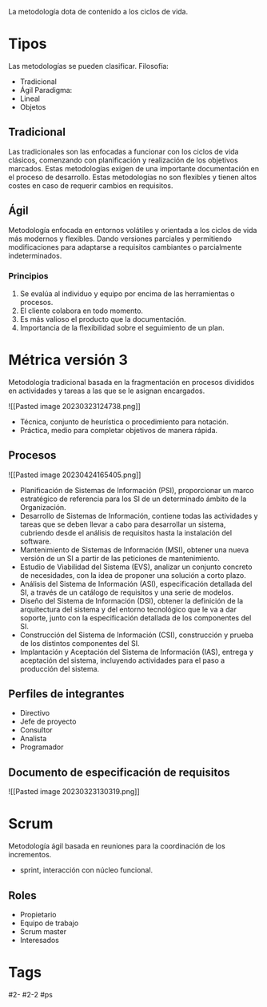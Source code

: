 La metodología dota de contenido a los ciclos de vida.
# Tipos
Las metodologías se pueden clasificar.
Filosofía:
- Tradicional
- Ágil
Paradigma:
- Lineal
- Objetos
## Tradicional
Las tradicionales son las enfocadas a funcionar con los ciclos de vida clásicos, comenzando con planificación y realización de los objetivos marcados. Estas metodologías exigen de una importante documentación en el proceso de desarrollo.
Estas metodologías no son flexibles y tienen altos costes en caso de requerir cambios en requisitos.
## Ágil
Metodología enfocada en entornos volátiles y orientada a los ciclos de vida más modernos y flexibles. Dando versiones parciales y permitiendo modificaciones para adaptarse a requisitos cambiantes o parcialmente indeterminados.
### Principios
1. Se evalúa al individuo y equipo por encima de las herramientas o procesos.
2. El cliente colabora en todo momento.
3. Es más valioso el producto que la documentación.
4. Importancia de la flexibilidad sobre el seguimiento de un plan.
# Métrica versión 3
Metodología tradicional basada en la fragmentación en procesos divididos en actividades y tareas a las que se le asignan encargados.

![[Pasted image 20230323124738.png]]
- Técnica, conjunto de heurística o procedimiento para notación.
- Práctica, medio para completar objetivos de manera rápida.
## Procesos

![[Pasted image 20230424165405.png]]

- Planificación de Sistemas de Información (PSI), proporcionar un marco estratégico de referencia para los SI de un determinado ámbito de la Organización.
- Desarrollo de Sistemas de Información, contiene todas las actividades y tareas que se deben llevar a cabo para desarrollar un sistema, cubriendo desde el análisis de requisitos hasta la instalación del software.
- Mantenimiento de Sistemas de Información (MSI), obtener una nueva versión de un SI a partir de las peticiones de mantenimiento.
- Estudio de Viabilidad del Sistema (EVS), analizar un conjunto concreto de necesidades, con la idea de proponer una solución a corto plazo.
- Análisis del Sistema de Información (ASI), especificación detallada del SI, a través de un catálogo de requisitos y una serie de modelos.
- Diseño del Sistema de Información (DSI), obtener la definición de la arquitectura del sistema y del entorno tecnológico que le va a dar soporte, junto con la especificación detallada de los componentes del SI.
- Construcción del Sistema de Información (CSI), construcción y prueba de los distintos componentes del SI.
- Implantación y Aceptación del Sistema de Información (IAS), entrega y aceptación del sistema, incluyendo actividades para el paso a producción del sistema.
## Perfiles de integrantes
- Directivo
- Jefe de proyecto
- Consultor
- Analista
- Programador
## Documento de especificación de requisitos
![[Pasted image 20230323130319.png]]
# Scrum
Metodología ágil basada en reuniones para la coordinación de los incrementos.
- sprint, interacción con núcleo funcional.
## Roles
- Propietario
- Equipo de trabajo
- Scrum master
- Interesados
# Tags
#2- 
#2-2 
#ps 